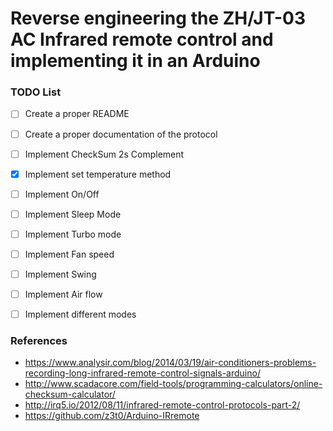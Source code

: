 # Reverse engineering the ZH/JT-03 AC Infrared remote control and implementing it in an Arduino

### TODO List

- [ ] Create a proper README
- [ ] Create a proper documentation of the protocol
- [ ] Implement CheckSum 2s Complement
- [x] Implement set temperature method
- [ ] Implement On/Off
- [ ] Implement Sleep Mode
- [ ] Implement Turbo mode
- [ ] Implement Fan speed
- [ ] Implement Swing
- [ ] Implement Air flow
- [ ] Implement different modes


### References

-  https://www.analysir.com/blog/2014/03/19/air-conditioners-problems-recording-long-infrared-remote-control-signals-arduino/ 
- http://www.scadacore.com/field-tools/programming-calculators/online-checksum-calculator/
- http://irq5.io/2012/08/11/infrared-remote-control-protocols-part-2/
- https://github.com/z3t0/Arduino-IRremote
